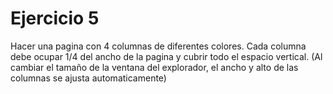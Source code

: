 # Ejercicio 5

Hacer una pagina con 4 columnas de diferentes colores. Cada columna debe ocupar 1/4 del ancho de la pagina y cubrir todo el espacio vertical. (Al cambiar el tamaño de la ventana del explorador, el ancho y alto de las columnas se ajusta automaticamente)
